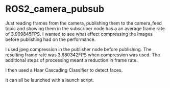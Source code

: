 # ROS2_camera_pubsub

Just reading frames from the camera, publishing them to the camera_feed topic and showing them in the subscriber node has a an average frame rate of 3.999845FPS. I wanted to see what effect compressing the images before publishing had on the performance.

I used jpeg compression in the publisher node before publishing. The resulting frame rate was 3.680342FPS when compression was used. The additional steps of processing meant a reduction in frame rate.

I then used a Haar Cascading Classifier to detect faces.

It can all be launched with a launch script.
